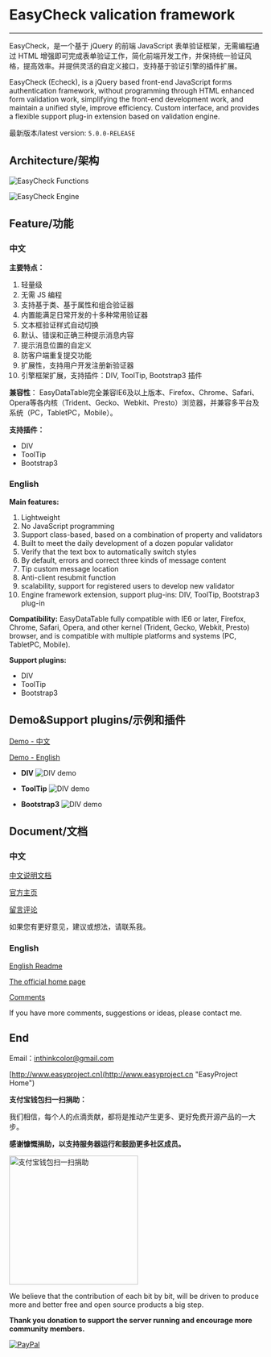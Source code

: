 # EasyCheck valication framework

---------------

EasyCheck，是一个基于 jQuery 的前端 JavaScript 表单验证框架，无需编程通过 HTML 增强即可完成表单验证工作，简化前端开发工作，并保持统一验证风格，提高效率。并提供灵活的自定义接口，支持基于验证引擎的插件扩展。

EasyCheck (Echeck), is a jQuery based front-end JavaScript forms authentication framework, without programming through HTML enhanced form validation work, simplifying the front-end development work, and maintain a unified style, improve efficiency. Custom interface, and provides a flexible support plug-in extension based on validation engine.

最新版本/latest version:  `5.0.0-RELEASE`

## Architecture/架构 

![EasyCheck Functions](doc/images/easycheck.png)

![EasyCheck Engine](doc/images/easycheck-engine.png)


## Feature/功能 

###  中文
**主要特点：**
1. 轻量级
2. 无需 JS 编程
3. 支持基于类、基于属性和组合验证器
4. 内置能满足日常开发的十多种常用验证器
5. 文本框验证样式自动切换
6. 默认、错误和正确三种提示消息内容
7. 提示消息位置的自定义
8. 防客户端重复提交功能
9. 扩展性，支持用户开发注册新验证器
10. 引擎框架扩展，支持插件：DIV, ToolTip, Bootstrap3 插件

**兼容性**：
EasyDataTable完全兼容IE6及以上版本、Firefox、Chrome、Safari、Opera等各内核（Trident、Gecko、Webkit、Presto）浏览器，并兼容多平台及系统（PC，TabletPC，Mobile）。

**支持插件：**
- DIV
- ToolTip
- Bootstrap3


### English

**Main features:**
1. Lightweight
2. No JavaScript programming
3. Support class-based, based on a combination of property and validators
4. Built to meet the daily development of a dozen popular validator
5. Verify that the text box to automatically switch styles
6. By default, errors and correct three kinds of message content
7. Tip custom message location
8. Anti-client resubmit function
9. scalability, support for registered users to develop new validator
10. Engine framework extension, support plug-ins: DIV, ToolTip, Bootstrap3 plug-in

**Compatibility:**
EasyDataTable fully compatible with IE6 or later, Firefox, Chrome, Safari, Opera, and other kernel (Trident, Gecko, Webkit, Presto) browser, and is compatible with multiple platforms and systems (PC, TabletPC, Mobile).

**Support plugins:**
- DIV
- ToolTip
- Bootstrap3




## Demo&Support plugins/示例和插件

[Demo - 中文](http://www.easyproject.cn/easycheck/zh-cn/index.jsp#demo 'Demo - 中文]')

[Demo - English](http://www.easyproject.cn/easycheck/zh-cn/index.jsp#demo 'Demo - English]')

- **DIV**
![DIV demo](doc/images/div.png)

- **ToolTip**
![DIV demo](doc/images/tooltip.png)

- **Bootstrap3**
![DIV demo](doc/images/bootstrap3.png)



## Document/文档

### 中文

[中文说明文档](doc/readme_zh_CN.md)

[官方主页](http://www.easyproject.cn/easycheck/zh-cn/index.jsp '官方主页')

[留言评论](http://www.easyproject.cn/easycheck/zh-cn/index.jsp#donation '留言评论')

如果您有更好意见，建议或想法，请联系我。

### English

[English Readme](doc/readme_en.md)

[The official home page](http://www.easyproject.cn/easycheck/en/index.jsp 'The official home page')

[Comments](http://www.easyproject.cn/easycheck/en/index.jsp#donation 'Comments')

If you have more comments, suggestions or ideas, please contact me.

## End

Email：<inthinkcolor@gmail.com>

[http://www.easyproject.cn](http://www.easyproject.cn "EasyProject Home")


**支付宝钱包扫一扫捐助：**

我们相信，每个人的点滴贡献，都将是推动产生更多、更好免费开源产品的一大步。

**感谢慷慨捐助，以支持服务器运行和鼓励更多社区成员。**

<img alt="支付宝钱包扫一扫捐助" src="http://www.easyproject.cn/images/s.png"  title="支付宝钱包扫一扫捐助"  height="256" width="256"></img>



We believe that the contribution of each bit by bit, will be driven to produce more and better free and open source products a big step.

**Thank you donation to support the server running and encourage more community members.**

[![PayPal](http://www.easyproject.cn/images/paypaldonation5.jpg)](https://www.paypal.me/easyproject/10 "Make payments with PayPal - it's fast, free and secure!")

